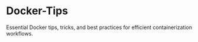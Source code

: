 # Docker-Tips
Essential Docker tips, tricks, and best practices for efficient containerization workflows.
